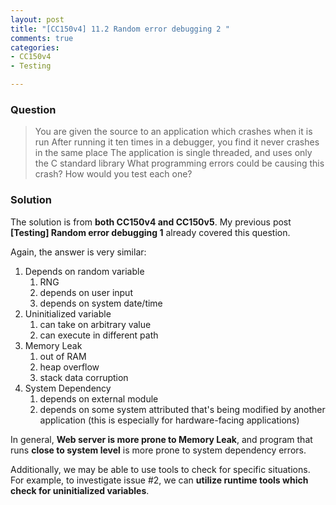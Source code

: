 ```yaml
---
layout: post
title: "[CC150v4] 11.2 Random error debugging 2 "
comments: true
categories:
- CC150v4
- Testing

---
```


### Question

> You are given the source to an application which crashes when it is run After running it ten times in a debugger, you find it never crashes in the same place The application is single threaded, and uses only the C standard library What programming errors could be causing this crash? How would you test each one? 

### Solution

The solution is from __both CC150v4 and CC150v5__. My previous post __[Testing] Random error debugging 1__ already covered this question. 

Again, the answer is very similar: 

1. Depends on random variable
	1. RNG
	1. depends on user input
	1. depends on system date/time
1. Uninitialized variable
    1. can take on arbitrary value
    1. can execute in different path
1. Memory Leak
	1. out of RAM
	1. heap overflow
	1. stack data corruption
1. System Dependency
	1. depends on external module
	1. depends on some system attributed that's being modified by another application (this is especially for hardware-facing applications)

In general, __Web server is more prone to Memory Leak__, and program that runs __close to system level__ is more prone to system dependency errors. 

Additionally, we may be able to use tools to check for specific situations. For example, to investigate issue #2, we can __utilize runtime tools which check for uninitialized variables__. 
